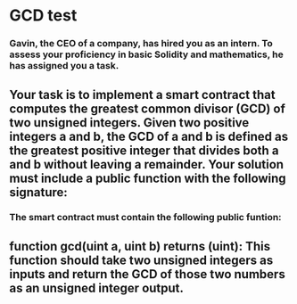 # GCD test

### Gavin, the CEO of a company, has hired you as an intern. To assess your proficiency in basic Solidity and mathematics, he has assigned you a task.

## Your task is to implement a smart contract that computes the greatest common divisor (GCD) of two unsigned integers. Given two positive integers a and b, the GCD of a and b is defined as the greatest positive integer that divides both a and b without leaving a remainder. Your solution must include a public function with the following signature:

### The smart contract must contain the following public funtion:

## function gcd(uint a, uint b) returns (uint): This function should take two unsigned integers as inputs and return the GCD of those two numbers as an unsigned integer output.

